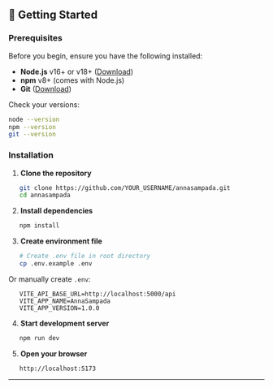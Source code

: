 ## 🚀 Getting Started

### Prerequisites

Before you begin, ensure you have the following installed:

- **Node.js** v16+ or v18+ ([Download](https://nodejs.org/))
- **npm** v8+ (comes with Node.js)
- **Git** ([Download](https://git-scm.com/))

Check your versions:
```bash
node --version
npm --version
git --version
```

### Installation

1. **Clone the repository**
```bash
   git clone https://github.com/YOUR_USERNAME/annasampada.git
   cd annasampada
```

2. **Install dependencies**
```bash
   npm install
```

3. **Create environment file**
```bash
   # Create .env file in root directory
   cp .env.example .env
```

   Or manually create `.env`:
```env
   VITE_API_BASE_URL=http://localhost:5000/api
   VITE_APP_NAME=AnnaSampada
   VITE_APP_VERSION=1.0.0
```

4. **Start development server**
```bash
   npm run dev
```

5. **Open your browser**
```
   http://localhost:5173
```

---
